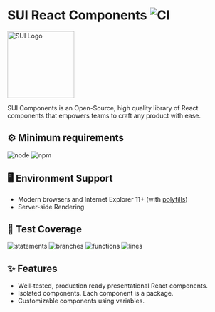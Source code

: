 # SUI React Components ![CI](https://github.com/SUI-Components/sui-components/workflows/CI/badge.svg)

<img src="https://avatars2.githubusercontent.com/u/13288987?s=200&v=4" alt="SUI Logo" width="150">

SUI Components is an Open-Source, high quality library of React components that empowers teams to craft any product with ease.

## ⚙️ Minimum requirements
![node](https://shields.io/badge/node-v16+-lightgray?logo=nodedotjs&logoWidth=20&style=for-the-badge)
![npm](https://shields.io/badge/npm-v7+-lightgrey?logo=npm&logoWidth=20&style=for-the-badge)

## 🖥 Environment Support

- Modern browsers and Internet Explorer 11+ (with [polyfills](https://github.com/SUI-Components/sui/tree/master/packages/sui-polyfills))
- Server-side Rendering

## 🧪 Test Coverage

![statements](https://shields.io/badge/statements-67.33%25-red)
![branches](https://shields.io/badge/branches-50.75%25-AA0000)
![functions](https://shields.io/badge/functions-50.2%25-AA0000)
![lines](https://shields.io/badge/lines-69.21%25-red)

## ✨ Features

- Well-tested, production ready presentational React components.
- Isolated components. Each component is a package.
- Customizable components using variables.
